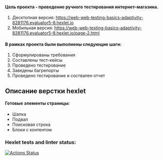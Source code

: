 #### Цель проекта - проведение ручного тестирования интернет-магазина.
1. Десктопная версия: https://web-web-testing-basics-adaptivity-8281176.evaluator5-8.hexlet.io
2. Мобильная версия: https://web-web-testing-basics-adaptivity-8281176.evaluator5-8.hexlet.io/page-2.html
#### В рамках проекта были выполнены следующие шаги:
1. Сформулированы требования
2. Составлены тест-кейсы
3. Проведено тестирование
4. Заведены багрепорты
5. Проведено тестирование и соствален отчет
## Описание верстки hexlet
#### Готовые элементы страницы:
* Шапка
* Подвал
* Поисковая строка
* Блоки с контентом
### Hexlet tests and linter status:
[![Actions Status](https://github.com/Dmitrydev1/qa-engineer-my-project-1/actions/workflows/hexlet-check.yml/badge.svg)](https://github.com/Dmitrydev1/qa-engineer-my-project-1/actions)
